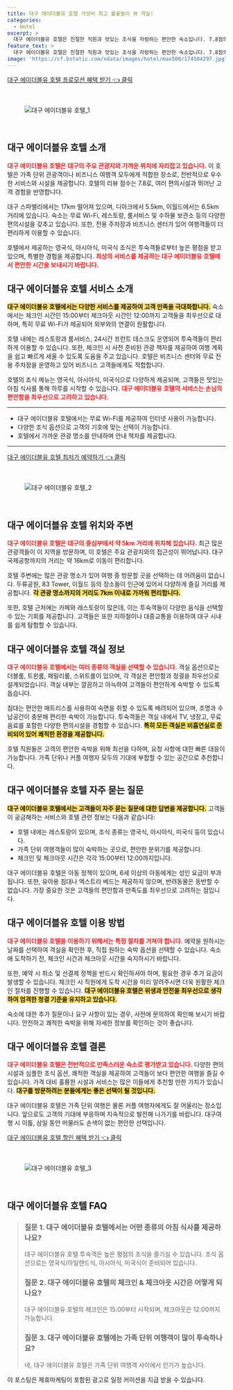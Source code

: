 ```yaml
---
title: 대구 에이더블유 호텔 가성비 최고 불꽃놀이 뷰 객실!
categories:
  - Hotel
excerpt: >
  대구 에이더블유 호텔은 친절한 직원과 맛있는 조식을 자랑하는 편안한 숙소입니다. 7.8점의 높은 리뷰 평점과 함께 대구 중심부에서 가까워 여행하기에도 최적! 특별한 경험을 놓치지 마세요!
feature_text: >
  대구 에이더블유 호텔은 친절한 직원과 맛있는 조식을 자랑하는 편안한 숙소입니다. 7.8점의 높은 리뷰 평점과 함께 대구 중심부에서 가까워 여행하기에도 최적! 특별한 경험을 놓치지 마세요!
image: 'https://cf.bstatic.com/xdata/images/hotel/max500/174504297.jpg?k=1402b036474c243e5bda9a02ecdb5f58f7e85bfc52111d9b0b01cc3d3048f2c9&o=&hp=1'
---
```


<p><a class="modoo-button" href="https://tinyurl.com/2cbdrvsq" rel="nofollow noopener">대구 에이더블유 호텔 프로모션 혜택 받기 👈 클릭</a></p><br/>
<figure class="image"><img alt="대구 에이더블유 호텔_1" src="https://cf.bstatic.com/xdata/images/hotel/max1024x768/174503872.jpg?k=b13b0660a407b75e374bc4a475f6798cc95f04d754d42fdeb135370f017069a6&amp;o=&amp;hp=1"/></figure><br/>

<h2 id="대구_에이더블유_호텔_소개">대구 에이더블유 호텔 소개</h2>
<p><b><span style="color: #ee2323;">대구 에이더블유 호텔은 대구의 주요 관광지와 가까운 위치에 자리잡고 있습니다.</span></b> 이 호텔은 가족 단위 관광객이나 비즈니스 여행객 모두에게 적합한 장소로, 전반적으로 우수한 서비스와 시설을 제공합니다. 호텔의 리뷰 점수는 7.8로, 여러 편의시설과 뛰어난 고객 경험을 반영합니다.</p>
<p>대구 스파밸리에서는 17km 떨어져 있으며, 디아크에서 5.5km, 이월드에서는 6.5km 거리에 있습니다. 숙소는 무료 Wi-Fi, 레스토랑, 룸서비스 및 수하물 보관소 등의 다양한 편의시설을 갖추고 있습니다. 또한, 전용 주차장과 비즈니스 센터가 있어 여행객들이 더 편리하게 이용할 수 있습니다.</p>
<p>호텔에서 제공하는 영국식, 아시아식, 미국식 조식은 투숙객들로부터 높은 평점을 받고 있으며, 특별한 경험을 제공합니다. <b><span style="color: #ee2323;">최상의 서비스를 제공하는 대구 에이더블유 호텔에서 편안한 시간을 보내시기 바랍니다.</span></b></p>
<h2 id="대구_에이더블유_호텔_서비스_소개">대구 에이더블유 호텔 서비스 소개</h2>
<p><b><span style="background-color: #ffe066;">대구 에이더블유 호텔에서는 다양한 서비스를 제공하여 고객 만족을 극대화합니다.</span></b> 숙소에서는 체크인 시간인 15:00부터 체크아웃 시간인 12:00까지 고객들을 최우선으로 대하며, 특히 무료 Wi-Fi가 제공되어 외부와의 연결이 원활합니다.</p>
<p>호텔 내에는 레스토랑과 룸서비스, 24시간 프런트 데스크도 운영되어 투숙객들이 편리하게 이용할 수 있습니다. 또한, 체크인 시 사전 준비된 관광 책자를 제공하여 여행 계획을 쉽고 빠르게 세울 수 있도록 도움을 주고 있습니다. 호텔은 비즈니스 센터와 무료 전용 주차장을 운영하고 있어 비즈니스 고객들에게도 적합합니다.</p>
<p>호텔의 조식 메뉴는 영국식, 아시아식, 미국식으로 다양하게 제공되며, 고객들은 맛있는 아침 식사를 통해 하루를 시작할 수 있습니다. <b><span style="color: #ee2323;">대구 에이더블유 호텔의 서비스는 손님의 편안함을 최우선으로 고려하고 있습니다.</span></b></p>
<hr/>
<ul>
<li>대구 에이더블유 호텔에서는 무료 Wi-Fi를 제공하여 인터넷 사용이 가능합니다.</li>
<li>다양한 조식 옵션으로 고객의 기호에 맞는 선택이 가능합니다.</li>
<li>호텔에서 가까운 관광 명소를 안내하며 안내 책자를 제공합니다.</li>
</ul>
<hr/>
<p><a class="modoo-button" href="https://tinyurl.com/2cbdrvsq" rel="nofollow noopener">대구 에이더블유 호텔 최저가 예약하기 👈 클릭</a></p><br/>
<figure class="image"><img alt="대구 에이더블유 호텔_2" src="https://cf.bstatic.com/xdata/images/hotel/max500/174504297.jpg?k=1402b036474c243e5bda9a02ecdb5f58f7e85bfc52111d9b0b01cc3d3048f2c9&amp;o=&amp;hp=1"/></figure><br/>
<h2 id="대구_에이더블유_호텔_위치와_주변">대구 에이더블유 호텔 위치와 주변</h2>
<p><b><span style="color: #ee2323;">대구 에이더블유 호텔은 대구의 중심부에서 약 5km 거리에 위치해 있습니다.</span></b> 최근 많은 관광객들이 이 지역을 방문하며, 이 호텔은 주요 관광지와의 접근성이 뛰어납니다. 대구국제공항까지의 거리는 약 16km로 이동이 편리합니다.</p>
<p>호텔 주변에는 많은 관광 명소가 있어 여행 중 방문할 곳을 선택하는 데 어려움이 없습니다. 두류공원, 83 Tower, 이월드 등의 장소들이 인근에 있어서 다양하게 즐길 거리를 제공합니다. <b><span style="background-color: #ffe066;">각 관광 명소까지의 거리도 7km 이내로 가까워 편리합니다.</span></b></p>
<p>또한, 호텔 근처에는 카페와 레스토랑이 많은데, 이는 투숙객들이 다양한 음식을 선택할 수 있는 기회를 제공합니다. 고객들은 또한 지하철이나 대중교통을 이용하여 대구 시내를 쉽게 탐험할 수 있습니다.</p>
<h2 id="대구_에이더블유_호텔_객실_정보">대구 에이더블유 호텔 객실 정보</h2>
<p><b><span style="color: #ee2323;">대구 에이더블유 호텔에서는 여러 종류의 객실을 선택할 수 있습니다.</span></b> 객실 옵션으로는 더블룸, 트윈룸, 패밀리룸, 스위트룸이 있으며, 각 객실은 편안함과 청결을 최우선으로 설계되었습니다. 객실 내부는 깔끔하고 아늑하여 고객들이 편안하게 숙박할 수 있도록 돕습니다.</p>
<p>침대는 편안한 매트리스를 사용하여 숙면을 취할 수 있도록 배려되어 있으며, 조명과 수납공간이 충분해 편리한 숙박이 가능합니다. 투숙객들은 객실 내에서 TV, 냉장고, 무료 음료를 포함한 다양한 편의시설을 경험할 수 있습니다. <b><span style="background-color: #ffe066;">특히 모든 객실은 비흡연실로 준비되어 있어 쾌적한 환경을 제공합니다.</span></b></p>
<p>호텔 직원들은 고객의 편안한 숙박을 위해 최선을 다하며, 요청 사항에 대한 빠른 대응이 가능합니다. 가족 단위나 커플 여행자 모두의 기대에 부합할 수 있는 공간으로 추천합니다.</p>
<h2 id="대구_에이더블유_호텔_자주_묻는_질문">대구 에이더블유 호텔 자주 묻는 질문</h2>
<p><b><span style="background-color: #ffe066;">대구 에이더블유 호텔에서는 고객들이 자주 묻는 질문에 대한 답변을 제공합니다.</span></b> 고객들이 궁금해하는 서비스와 호텔 관련 정보는 다음과 같습니다:</p>
<ul>
<li>호텔 내에는 레스토랑이 있으며, 조식 종류는 영국식, 아시아식, 미국식 등이 있습니다.</li>
<li>가족 단위 여행객들이 많이 숙박하는 곳으로, 편안한 분위기를 제공합니다.</li>
<li>체크인 및 체크아웃 시간은 각각 15:00부터 12:00까지입니다.</li>
</ul>
<p>대구 에이더블유 호텔은 아동 정책이 있으며, 6세 이상의 아동에게는 성인 요금이 부과됩니다. 또한, 유아용 침대나 엑스트라 베드는 제공하지 않으며, 반려동물은 동반할 수 없습니다. 가장 중요한 것은 고객들의 편안함과 만족도를 최우선으로 고려하는 점입니다.</p>
<h2 id="대구_에이더블유_호텔_이용_방법">대구 에이더블유 호텔 이용 방법</h2>
<p><b><span style="color: #ee2323;">대구 에이더블유 호텔을 이용하기 위해서는 특정 절차를 거쳐야 합니다.</span></b> 예약을 원하시는 날짜를 선택하여 객실을 확인한 후, 직접 원하는 숙박 옵션을 선택할 수 있습니다. 숙소에 도착하기 전, 체크인 시간과 체크아웃 시간을 숙지하시기 바랍니다.</p>
<p>또한, 예약 시 취소 및 선결제 정책을 반드시 확인하셔야 하며, 필요한 경우 추가 요금이 발생할 수 있습니다. 체크인 시 직원에게 도착 시간을 미리 알려주시면 더욱 원활한 체크인 절차를 진행할 수 있습니다. <b><span style="background-color: #ffe066;">대구 에이더블유 호텔은 위생과 안전을 최우선으로 생각하여 엄격한 청결 기준을 유지하고 있습니다.</span></b></p>
<p>숙소에 대한 추가 질문이나 요구 사항이 있는 경우, 사전에 문의하여 확인해 보시기 바랍니다. 안전하고 쾌적한 숙박을 위해 자세한 정보를 확인하는 것이 좋습니다.</p>
<h2 id="대구_에이더블유_호텔_결론">대구 에이더블유 호텔 결론</h2>
<p><b><span style="color: #ee2323;">대구 에이더블유 호텔은 전반적으로 만족스러운 숙소로 평가받고 있습니다.</span></b> 다양한 편의시설과 심플한 조식 옵션, 쾌적한 객실을 제공하여 고객들이 보다 편안한 여행을 즐길 수 있습니다. 가격 대비 훌륭한 시설과 서비스는 많은 이들에게 추천할 만한 가치가 있습니다. <b><span style="background-color: #ffe066;">대구를 방문하려는 분들에게는 좋은 선택이 될 것입니다.</span></b></p>
<p>대구 에이더블유 호텔은 가족 단위 여행은 물론 커플 여행자에게도 잘 어울리는 장소입니다. 앞으로도 고객의 기대에 부응하며 지속적으로 발전해 나가기를 바랍니다. 대구여행 시 이틀, 삼일 동안 머물러도 손색이 없는 편안한 선택입니다.</p>

<p><a class="modoo-button" href="https://tinyurl.com/2cbdrvsq" rel="nofollow noopener">대구 에이더블유 호텔 할인 혜택 받기 👈 클릭</a></p><br>

<figure class="image"><img src="https://cf.bstatic.com/xdata/images/hotel/max500/174505753.jpg?k=181c7b8df370ae45d754da42cdeda0d21584caa91a8941580236661f2c9f0eed&o=&hp=1" alt="대구 에이더블유 호텔_3"></figure><br>
<h2 id="대구 에이더블유 호텔_FAQ">대구 에이더블유 호텔 FAQ</h2>
<div itemscope="" itemtype="https://schema.org/FAQPage"> 
<blockquote> 
<div itemscope="" itemprop="mainEntity" itemtype="https://schema.org/Question"> 
<h3 id="질문_1" itemprop="name">질문 1. 대구 에이더블유 호텔에서는 어떤 종류의 아침 식사를 제공하나요?</h3> 
<div itemscope="" itemprop="acceptedAnswer" itemtype="https://schema.org/Answer"> 
<span itemprop="text"> 
<p>대구 에이더블유 호텔 투숙객은 높은 평점의 조식을 즐기실 수 있습니다. 조식 옵션으로는 영국식/아일랜드식, 아시아식, 미국식이 준비되어 있습니다.</p> 
</span> 
</div> 
</div> 

<div itemscope="" itemprop="mainEntity" itemtype="https://schema.org/Question"> 
<h3 id="질문_2" itemprop="name">질문 2. 대구 에이더블유 호텔의 체크인 & 체크아웃 시간은 어떻게 되나요?</h3> 
<div itemscope="" itemprop="acceptedAnswer" itemtype="https://schema.org/Answer"> 
<span itemprop="text"> 
<p>대구 에이더블유 호텔의 체크인은 15:00부터 시작되며, 체크아웃은 12:00까지 가능합니다.</p> 
</span> 
</div> 
</div> 

<div itemscope="" itemprop="mainEntity" itemtype="https://schema.org/Question"> 
<h3 id="질문_3" itemprop="name">질문 3. 대구 에이더블유 호텔에는 가족 단위 여행객이 많이 투숙하나요?</h3> 
<div itemscope="" itemprop="acceptedAnswer" itemtype="https://schema.org/Answer"> 
<span itemprop="text"> 
<p>네, 대구 에이더블유 호텔은 가족 단위 여행객 사이에서 인기가 높습니다.</p> 
</span> 
</div> 
</div> 
</blockquote> 
</div><p>이 포스팅은 제휴마케팅이 포함된 광고로 일정 커미션을 지급 받을 수 있습니다.</p>


